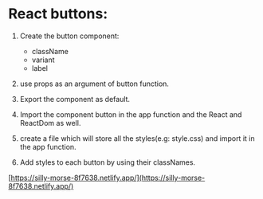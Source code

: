 # React buttons:

 1. Create the button component:
    - className
    - variant
    - label
2. use props as an argument of button function.

3. Export the component as default.

4. Import the component button in the app function and the React and ReactDom as well.

5. create a file which will store all the styles(e.g: style.css) and import it in the app function.

6. Add styles to each button by using their classNames.

[https://silly-morse-8f7638.netlify.app/](https://silly-morse-8f7638.netlify.app/)